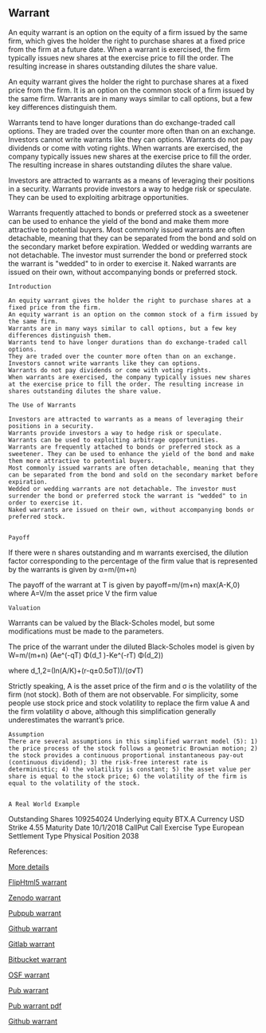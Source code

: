 ## Warrant
   
An equity warrant is an option on the equity of a firm issued by the same firm, which gives the holder the right to purchase shares at a fixed price from the firm at a future date. When a warrant is exercised, the firm typically issues new shares at the exercise price to fill the order. The resulting increase in shares outstanding dilutes the share value. 

An equity warrant gives the holder the right to purchase shares at a fixed price from the firm. It is an option on the common stock of a firm issued by the same firm. Warrants are in many ways similar to call options, but a few key differences distinguish them. 

Warrants tend to have longer durations than do exchange-traded call options. They are traded over the counter more often than on an exchange. Investors cannot write warrants like they can options. Warrants do not pay dividends or come with voting rights. When warrants are exercised, the company typically issues new shares at the exercise price to fill the order. The resulting increase in shares outstanding dilutes the share value.

Investors are attracted to warrants as a means of leveraging their positions in a security. Warrants provide investors a way to hedge risk or speculate. They can be used to exploiting arbitrage opportunities.  

Warrants frequently attached to bonds or preferred stock as a sweetener can be used to enhance the yield of the bond and make them more attractive to potential buyers. Most commonly issued warrants are often detachable, meaning that they can be separated from the bond and sold on the secondary market before expiration. Wedded or wedding warrants are not detachable. The investor must surrender the bond or preferred stock the warrant is "wedded" to in order to exercise it. Naked warrants are issued on their own, without accompanying bonds or preferred stock.



	Introduction

	An equity warrant gives the holder the right to purchase shares at a fixed price from the firm.
	An equity warrant is an option on the common stock of a firm issued by the same firm.
	Warrants are in many ways similar to call options, but a few key differences distinguish them.
	Warrants tend to have longer durations than do exchange-traded call options.
	They are traded over the counter more often than on an exchange.
	Investors cannot write warrants like they can options.
	Warrants do not pay dividends or come with voting rights.
	When warrants are exercised, the company typically issues new shares at the exercise price to fill the order. The resulting increase in shares outstanding dilutes the share value.

	The Use of Warrants

	Investors are attracted to warrants as a means of leveraging their positions in a security.
	Warrants provide investors a way to hedge risk or speculate.
	Warrants can be used to exploiting arbitrage opportunities. 
	Warrants are frequently attached to bonds or preferred stock as a sweetener. They can be used to enhance the yield of the bond and make them more attractive to potential buyers.
	Most commonly issued warrants are often detachable, meaning that they can be separated from the bond and sold on the secondary market before expiration.
	Wedded or wedding warrants are not detachable. The investor must surrender the bond or preferred stock the warrant is "wedded" to in order to exercise it.
	Naked warrants are issued on their own, without accompanying bonds or preferred stock.


	Payoff

If there were n shares outstanding and m warrants exercised, the dilution factor corresponding to the percentage of the firm value that is represented by the warrants is given by
	α=m/(m+n)
	

The payoff of the warrant at T is given by
payoff=m/(m+n) max⁡(A-K,0)
where
	A=V/m	the asset price
	V		the firm value


	Valuation
Warrants can be valued by the Black-Scholes model, but some modifications must be made to the parameters.

The price of the warrant under the diluted Black-Scholes model is given by
W=m/(m+n) (Ae^(-qT) Φ(d_1 )-Ke^(-rT) Φ(d_2))

where
d_1,2=(ln⁡(A/K)+(r-q±0.5σT))/(σ√T)
	
Strictly speaking, A is the asset price of the firm and σ is the volatility of the firm (not stock). Both of them are not observable. For simplicity, some people use stock price and stock volatility to replace the firm value A and the firm volatility σ above, although this simplification generally underestimates the warrant’s price.

	Assumption
	There are several assumptions in this simplified warrant model (5): 1) the price process of the stock follows a geometric Brownian motion; 2) the stock provides a continuous proportional instantaneous pay-out (continuous dividend); 3) the risk-free interest rate is deterministic; 4) the volatility is constant; 5) the asset value per share is equal to the stock price; 6) the volatility of the firm is equal to the volatility of the stock.


	A Real World Example


Outstanding Shares	109254024
Underlying equity	BTX.A
Currency	USD
Strike	4.55
Maturity Date	10/1/2018
CallPut	Call
Exercise Type	European
Settlement Type	Physical
Position	2038


References:
   
[More details](./EqWarrant-8.pdf)     
   
[FlipHtml5 warrant](https://fliphtml5.com/download/download-pdf-file.php?str=x0DZh9GTud3bENXamgTNxgDN5ITPkl0av9mY)
   
[Zenodo warrant](https://zenodo.org/record/3948314/files/EqWarrant-8.pdf)
   
[Pubpub warrant](https://david.pubpub.org/pub/tejvirlb/download/pdf)
   
[Github warrant](https://github.com/alanwhite1203/eqWarrant/raw/main/EqWarrant-8.pdf)
   
[Gitlab warrant](https://gitlab.com/finance15/eqwarrent/-/raw/master/EqWarrant-8.pdf)
   
[Bitbucket warrant](https://bitbucket.org/cmrm11/eqwarrant/downloads/EqWarrant-8.pdf)
   
[OSF warrant](https://osf.io/54xj6/download)

[Pub warrant](https://david.pubpub.org/pub/tejvirlb/release/1)

[Pub warrant pdf](https://assets.pubpub.org/hsibjid6/11596295082532.pdf)

[Github warrant](https://github.com/alanwhite1203/eqWarrant/raw/main/EqWarrant-8.pdf)
   